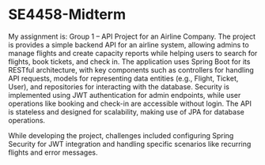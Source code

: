 # SE4458-Midterm
My assignment is: Group 1 – API Project for an Airline Company.
The project is provides a simple backend API for an airline system, allowing admins to manage flights and create capacity reports while helping users to search for flights, book tickets, and check in. The application uses Spring Boot for its RESTful architecture, with key components such as controllers for handling API requests, models for representing data entities (e.g., Flight, Ticket, User), and repositories for interacting with the database. Security is implemented using JWT authentication for admin endpoints, while user operations like booking and check-in are accessible without login. The API is stateless and designed for scalability, making use of JPA for database operations.

While developing the project, challenges included configuring Spring Security for JWT integration and handling specific scenarios like recurring flights and error messages. 
